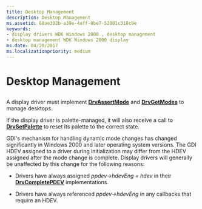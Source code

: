 ```yaml
---
title: Desktop Management
description: Desktop Management
ms.assetid: 68ae302b-a39e-4aff-8be7-52081c318c9e
keywords:
- display drivers WDK Windows 2000 , desktop management
- desktop management WDK Windows 2000 display
ms.date: 04/20/2017
ms.localizationpriority: medium
---
```


# Desktop Management


## <span id="ddk_desktop_management_gg"></span><span id="DDK_DESKTOP_MANAGEMENT_GG"></span>


A display driver must implement [**DrvAssertMode**](/windows/desktop/api/winddi/nf-winddi-drvassertmode) and [**DrvGetModes**](/windows/desktop/api/winddi/nf-winddi-drvgetmodes) to manage desktops.

If the display driver is palette-managed, it will also receive a call to [**DrvSetPalette**](/windows/desktop/api/winddi/nf-winddi-drvsetpalette) to reset its palette to the correct state.

GDI's mechanism for handling dynamic mode changes has changed significantly in Windows 2000 and later operating system versions. The GDI HDEV assigned to a driver during initialization may differ from the HDEV assigned after the mode change is complete. Display drivers will generally be unaffected by this change for the following reasons:

-   Drivers have always assigned *ppdev-&gt;hdevEng = hdev* in their [**DrvCompletePDEV**](/windows/desktop/api/winddi/nf-winddi-drvcompletepdev) implementations.

-   Drivers have always referenced *ppdev-&gt;hdevEng* in any callbacks that require an HDEV.

 

